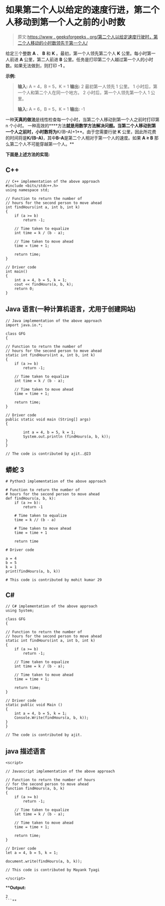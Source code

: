 # 如果第二个人以给定的速度行进，第二个人移动到第一个人之前的小时数

> 原文:[https://www . geeksforgeeks . org/第二个人以给定速度行驶时，第二个人移动的小时数领先于第一个人/](https://www.geeksforgeeks.org/number-of-hours-after-which-the-second-person-moves-ahead-of-the-first-person-if-they-travel-at-a-given-speed/)

给定三个整数 **A** 、 **B** 和 **K** 。最初，第一个人领先第二个人 **K** 公里。每小时第一人前进 **A** 公里，第二人前进 **B** 公里。任务是打印第二个人越过第一个人的小时数。如果无法做到，则打印 **-1** 。

**示例:**

> **输入:** A = 4，B = 5，K = 1
> **输出:** 2
> 最初第一人领先 1 公里。
> 1 小时后，第一个人和第二个人在同一个地方。
> 2 小时后，第一个人领先第一个人 1 公里。
> 
> **输入:** A = 6，B = 5，K = 1
> **输出:** -1

一种**天真的做法**是线性检查每一个小时，当第二个人移动到第一个人之前时打印第 n 个小时。
一种高效的****方法**就是用数学方法解决问题。当第二个人移动到第一个人之前时，小时数将为**K/(B–A)+1**。由于您需要行驶 **K** 公里，因此所花费的时间将是**K/(B–A)**，其中**B–A**是第二个人相对于第一个人的速度。如果 **A ≥ B** 那么第二个人不可能穿越第一个人。**

**下面是上述方法的实现:**

## **C++**

```
// C++ implementation of the above approach
#include <bits/stdc++.h>
using namespace std;

// Function to return the number of
// hours for the second person to move ahead
int findHours(int a, int b, int k)
{
    if (a >= b)
        return -1;

    // Time taken to equalize
    int time = k / (b - a);

    // Time taken to move ahead
    time = time + 1;

    return time;
}

// Driver code
int main()
{
    int a = 4, b = 5, k = 1;
    cout << findHours(a, b, k);
    return 0;
}
```

## **Java 语言(一种计算机语言，尤用于创建网站)**

```
// Java implementation of the above approach
import java.io.*;

class GFG
{

// Function to return the number of
// hours for the second person to move ahead
static int findHours(int a, int b, int k)
{
    if (a >= b)
        return -1;

    // Time taken to equalize
    int time = k / (b - a);

    // Time taken to move ahead
    time = time + 1;

    return time;
}

// Driver code
public static void main (String[] args)
{

        int a = 4, b = 5, k = 1;
        System.out.println (findHours(a, b, k));
}
}

// The code is contributed by ajit..@23
```

## **蟒蛇 3**

```
# Python3 implementation of the above approach

# Function to return the number of
# hours for the second person to move ahead
def findHours(a, b, k):
    if (a >= b):
        return -1

    # Time taken to equalize
    time = k // (b - a)

    # Time taken to move ahead
    time = time + 1

    return time

# Driver code

a = 4
b = 5
k = 1
print(findHours(a, b, k))

# This code is contributed by mohit kumar 29
```

## **C#**

```
// C# implementation of the above approach
using System;

class GFG
{

// Function to return the number of
// hours for the second person to move ahead
static int findHours(int a, int b, int k)
{
    if (a >= b)
        return -1;

    // Time taken to equalize
    int time = k / (b - a);

    // Time taken to move ahead
    time = time + 1;

    return time;
}

// Driver code
static public void Main ()
{
    int a = 4, b = 5, k = 1;
    Console.Write(findHours(a, b, k));
}
}

// The code is contributed by ajit.
```

## **java 描述语言**

```
<script>

// Javascript implementation of the above approach

// Function to return the number of hours
// for the second person to move ahead
function findHours(a, b, k)
{
    if (a >= b)
        return -1;

    // Time taken to equalize
    let time = k / (b - a);

    // Time taken to move ahead
    time = time + 1;

    return time;
}

// Driver code
let a = 4, b = 5, k = 1;

document.write(findHours(a, b, k));

// This code is contributed by Mayank Tyagi

</script>
```

****Output:** 

```
2
```**